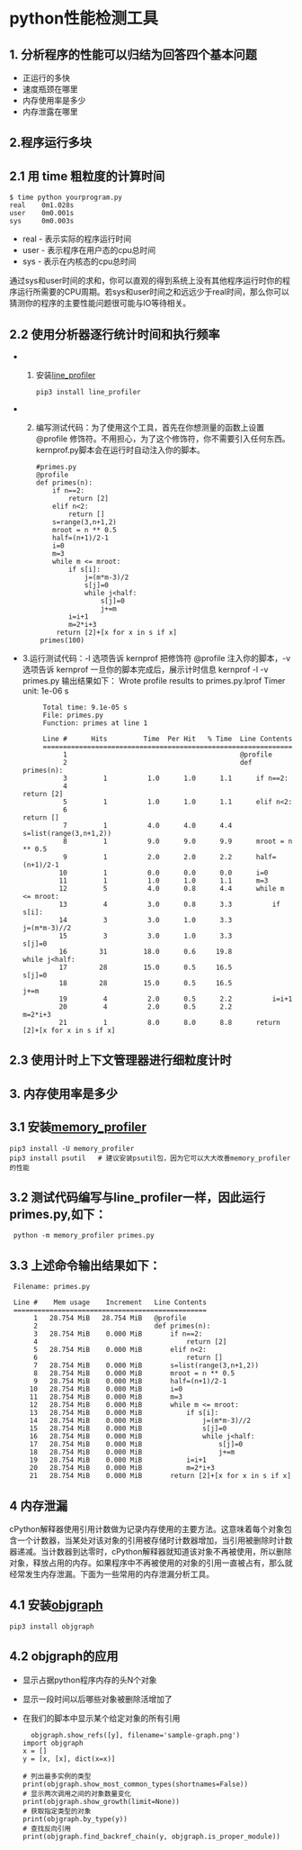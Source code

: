 # python性能检测工具

## 1. 分析程序的性能可以归结为回答四个基本问题
 - 正运行的多快
 - 速度瓶颈在哪里
 - 内存使用率是多少
 - 内存泄露在哪里

## 2.程序运行多块

## 2.1 用 time 粗粒度的计算时间
    
    $ time python yourprogram.py
    real    0m1.028s
    user    0m0.001s
    sys     0m0.003s
    
 - real - 表示实际的程序运行时间
 - user - 表示程序在用户态的cpu总时间
 - sys - 表示在内核态的cpu总时间

通过sys和user时间的求和，你可以直观的得到系统上没有其他程序运行时你的程序运行所需要的CPU周期。若sys和user时间之和远远少于real时间，那么你可以猜测你的程序的主要性能问题很可能与IO等待相关。

## 2.2 使用分析器逐行统计时间和执行频率
 - 1. 安装[line_profiler](https://github.com/rkern/line_profiler)
    
          pip3 install line_profiler
    
 - 2. 编写测试代码：为了使用这个工具，首先在你想测量的函数上设置 @profile 修饰符。不用担心，为了这个修饰符，你不需要引入任何东西。kernprof.py脚本会在运行时自动注入你的脚本。

          #primes.py 
          @profile
          def primes(n): 
              if n==2:
                  return [2]
              elif n<2:
                  return []
              s=range(3,n+1,2)
              mroot = n ** 0.5
              half=(n+1)/2-1
              i=0
              m=3
              while m <= mroot:
                  if s[i]:
                      j=(m*m-3)/2
                      s[j]=0
                      while j<half:
                          s[j]=0
                          j+=m
                  i=i+1
                  m=2*i+3
               return [2]+[x for x in s if x]
           primes(100)
   
 - 3.运行测试代码：-l 选项告诉 kernprof 把修饰符 @profile 注入你的脚本，-v 选项告诉 kernprof 一旦你的脚本完成后，展示计时信息
           kernprof -l -v primes.py
  输出结果如下：
            Wrote profile results to primes.py.lprof
            Timer unit: 1e-06 s

            Total time: 9.1e-05 s
            File: primes.py
            Function: primes at line 1

            Line #      Hits         Time  Per Hit   % Time  Line Contents
            ==============================================================
                 1                                           @profile
                 2                                           def primes(n): 
                 3         1          1.0      1.0      1.1      if n==2:
                 4                                                   return [2]
                 5         1          1.0      1.0      1.1      elif n<2:
                 6                                                   return []
                 7         1          4.0      4.0      4.4      s=list(range(3,n+1,2))
                 8         1          9.0      9.0      9.9      mroot = n ** 0.5
                 9         1          2.0      2.0      2.2      half=(n+1)/2-1
                10         1          0.0      0.0      0.0      i=0
                11         1          1.0      1.0      1.1      m=3
                12         5          4.0      0.8      4.4      while m <= mroot:
                13         4          3.0      0.8      3.3          if s[i]:
                14         3          3.0      1.0      3.3              j=(m*m-3)//2
                15         3          3.0      1.0      3.3              s[j]=0
                16        31         18.0      0.6     19.8              while j<half:
                17        28         15.0      0.5     16.5                  s[j]=0
                18        28         15.0      0.5     16.5                  j+=m
                19         4          2.0      0.5      2.2          i=i+1
                20         4          2.0      0.5      2.2          m=2*i+3
                21         1          8.0      8.0      8.8      return [2]+[x for x in s if x]
           

## 2.3 使用计时上下文管理器进行细粒度计时

## 3. 内存使用率是多少

## 3.1 安装[memory_profiler](https://github.com/fabianp/memory_profiler)
   
    pip3 install -U memory_profiler
    pip3 install psutil   # 建议安装psutil包，因为它可以大大改善memory_profiler的性能
    
## 3.2 测试代码编写与line_profiler一样，因此运行primes.py,如下：
     python -m memory_profiler primes.py

## 3.3 上述命令输出结果如下：
     Filename: primes.py

     Line #    Mem usage    Increment   Line Contents
     ================================================
          1   28.754 MiB   28.754 MiB   @profile
          2                             def primes(n): 
          3   28.754 MiB    0.000 MiB       if n==2:
          4                                     return [2]
          5   28.754 MiB    0.000 MiB       elif n<2:
          6                                     return []
          7   28.754 MiB    0.000 MiB       s=list(range(3,n+1,2))
          8   28.754 MiB    0.000 MiB       mroot = n ** 0.5
          9   28.754 MiB    0.000 MiB       half=(n+1)/2-1
         10   28.754 MiB    0.000 MiB       i=0
         11   28.754 MiB    0.000 MiB       m=3
         12   28.754 MiB    0.000 MiB       while m <= mroot:
         13   28.754 MiB    0.000 MiB           if s[i]:
         14   28.754 MiB    0.000 MiB               j=(m*m-3)//2
         15   28.754 MiB    0.000 MiB               s[j]=0
         16   28.754 MiB    0.000 MiB               while j<half:
         17   28.754 MiB    0.000 MiB                   s[j]=0
         18   28.754 MiB    0.000 MiB                   j+=m
         19   28.754 MiB    0.000 MiB           i=i+1
         20   28.754 MiB    0.000 MiB           m=2*i+3
         21   28.754 MiB    0.000 MiB       return [2]+[x for x in s if x]

## 4 内存泄漏
cPython解释器使用引用计数做为记录内存使用的主要方法。这意味着每个对象包含一个计数器，当某处对该对象的引用被存储时计数器增加，当引用被删除时计数器递减。当计数器到达零时，cPython解释器就知道该对象不再被使用，所以删除对象，释放占用的内存。如果程序中不再被使用的对象的引用一直被占有，那么就经常发生内存泄漏。下面为一些常用的内存泄漏分析工具。

## 4.1 安装[objgraph](https://mg.pov.lt/objgraph/)
    pip3 install objgraph
    
## 4.2 objgraph的应用
 - 显示占据python程序内存的头N个对象
 - 显示一段时间以后哪些对象被删除活增加了
 - 在我们的脚本中显示某个给定对象的所有引用

         objgraph.show_refs([y], filename='sample-graph.png')
       import objgraph
       x = []
       y = [x, [x], dict(x=x)]

       # 列出最多实例的类型
       print(objgraph.show_most_common_types(shortnames=False))
       # 显示两次调用之间的对象数量变化
       print(objgraph.show_growth(limit=None))
       # 获取指定类型的对象
       print(objgraph.by_type(y))
       # 查找反向引用
       print(objgraph.find_backref_chain(y, objgraph.is_proper_module))
